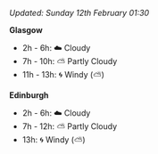 *Updated: Sunday 12th February 01:30*

**Glasgow**

* 2h - 6h: :cloud: Cloudy
* 7h - 10h: :partly_sunny: Partly Cloudy
* 11h - 13h: :cyclone: Windy (:partly_sunny:)

**Edinburgh**

* 2h - 6h: :cloud: Cloudy
* 7h - 12h: :partly_sunny: Partly Cloudy
* 13h: :cyclone: Windy (:partly_sunny:)
